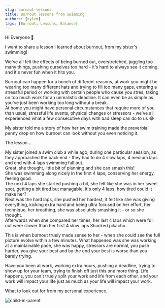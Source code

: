 ```yaml
---
slug: burnout-lessons
title: Burnout lessons from swimming
authors: [kyleo]
tags: [Burnout, Lessons, Balance]
---
```


Hi Everyone :wave:

I want to share a lesson I learned about burnout, from my sister's swimming!

We've all felt the effects of being burned out, overstretched, juggling too many things, pushing ourselves too hard - it's hard to always see it coming, and it's never fun when it hits you.  

Burnout can happen for a bunch of different reasons, at work you might be wearing too many different hats and trying to fill too many gaps, entering a stressful period or working with certain people who cause you stres, taking on too much work for an unrealistic deadline. It can even be as simple as you've just been working too long without a break.  
At home you might have personal circumstances that require more of you than usual, stressful life events, physical changes or stressors - we've all experienced what a few consecutive days with bad sleep can do to us 😂  


My sister told me a story of how her swim training made the preverbial penny drop on how burnout can look without you even noticing it.

The lesson...  
<!-- truncate -->

My sister joined a swim club a while ago, during one particular session, as they approached the back end - they had to do 4 slow laps, 4 medium laps and end with 4 laps swimming full out.  
Great, she thought, little bit of planning and she can smash this!  
She was swimming along nicely in the first 4 laps, conserving her energy, feeling good.  
The next 4 laps she started pushing a bit, she felt like she was in her sweet spot, getting a bit tired but managable, it's only 4 laps, how tired could it make her?  
Next was the hard laps, she pushed her hardest, it felt like she was giving everything, kicking extra hard and being ultra focused on her effort, her technique, her breathing, she was absolutely smashing it - or so she thought.  
Afterwards when she compared her times, her last 4 laps which were full out were slower than her first 4 slow laps
Shocked pikachu.

This is when burnout truely made sense to her - when she could see the full picture evolve within a few minutes.
What happened was she was working at a maintainable pace, she was happy, stressors are normal, you push harder, you give your best and by the end your best is worse than you barely trying.

Have you been at work, working extra hours, pushing a deadline, trying to show up for your team, trying to finish off just this one more thing. Life happens, you can't truely split your work and life from each other, and your work will impact your life just as much as your life will impact your work.

What to look out for from my personal experience.


![child-in-parent](/img/blog-images/budgetspeech-introduction/budgetspeech-excel.png)

